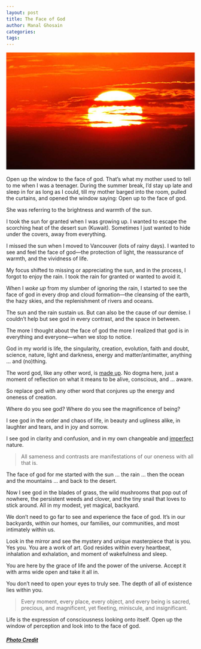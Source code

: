```yaml
---
layout: post
title: The Face of God
author: Manal Ghosain
categories:
tags:
---
```


![Sunshine](/images/sunrise.jpg)

Open up the window to the face of god. That’s what my mother used to tell to me when I was a teenager. During the summer break, I’d stay up late and sleep in for as long as I could, till my mother barged into the room, pulled the curtains, and opened the window saying: Open up to the face of god. 

She was referring to the brightness and warmth of the sun. 

I took the sun for granted when I was growing up. I wanted to escape the scorching heat of the desert sun (Kuwait). Sometimes I just wanted to hide under the covers, away from everything. 

I missed the sun when I moved to Vancouver (lots of rainy days). I wanted to see and feel the face of god—the protection of light, the reassurance of warmth, and the vividness of life. 

My focus shifted to missing or appreciating the sun, and in the process, I forgot to enjoy the rain. I took the rain for granted or wanted to avoid it. 

When I _woke up_ from my slumber of ignoring the rain, I started to see the face of god in every drop and cloud formation—the cleansing of the earth, the hazy skies, and the replenishment of rivers and oceans. 

The sun and the rain sustain us. But can also be the cause of our demise. I couldn’t help but see god in every contrast, and the space in between. 

The more I thought about the face of god the more I realized that god is in everything and everyone—when we stop to notice. 

God in my world is life, the singularity, creation, evolution, faith and doubt, science, nature, light and darkness, energy and matter/antimatter, anything … and (no)thing. 

The word god, like any other word, is [made up](/made-up/). No dogma here, just a moment of reflection on what it means to be alive, conscious, and … aware. 

So replace god with any other word that conjures up the energy and oneness of creation. 

Where do you see god? Where do you see the magnificence of being? 

I see god in the order and chaos of life, in beauty and ugliness alike, in laughter and tears, and in joy and sorrow. 

I see god in clarity and confusion, and in my own changeable and [imperfect](/complete/) nature. 

> All sameness and contrasts are manifestations of our oneness with all that is.

The face of god for me started with the sun … the rain … then the ocean and the mountains ... and back to the desert. 

Now I see god in the blades of grass, the wild mushrooms that pop out of nowhere, the persistent weeds and clover, and the tiny snail that loves to stick around. All in my modest, yet magical, backyard. 

We don’t need to go far to see and experience the face of god. It’s in our backyards, within our homes, our families, our communities, and most intimately within us. 

Look in the mirror and see the mystery and unique masterpiece that is you. Yes you. You are a work of art. God resides within every heartbeat, inhalation and exhalation, and moment of wakefulness and sleep. 

You are here by the grace of life and the power of the universe. Accept it with arms wide open and take it all in. 

You don’t need to open your eyes to truly see. The depth of all of existence lies within you. 

> Every moment, every place, every object, and every being is sacred, precious, and magnificent, yet fleeting, miniscule, and insignificant.

Life is the expression of consciousness looking onto itself. Open up the window of perception and look into to the face of god.

##### [Photo Credit](http://www.flickr.com/photos/tico_josefco/6341658998)
